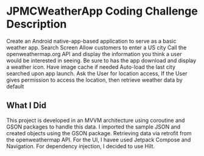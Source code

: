 <h1>JPMCWeatherApp Coding Challenge Description</h1>

Create an Android native-app-based application to serve as a basic weather app.
Search Screen
Allow customers to enter a US city
Call the openweathermap.org API and display the information you think a user would be interested in seeing. Be sure to has the app download and display a weather icon.
Have image cache if needed
Auto-load the last city searched upon app launch.
Ask the User for location access, If the User gives permission to access the location, then retrieve weather data by default

<h2>What I Did</h2>
This project is developed in an MVVM architecture using coroutine and GSON packages to handle this data.
I imported the sample JSON and created objects using the GSON package. Retrieving data via retrofit from the openweathermap API.
For the UI, I havee used Jetpack Compose and Navigation. For dependency injection, I decided to use Hilt.
